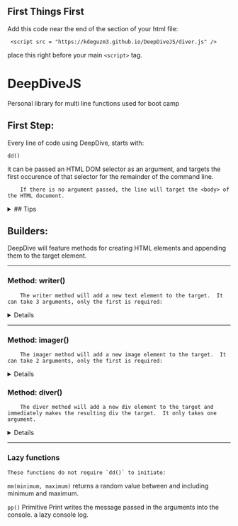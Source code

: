 ## First Things First

Add this code near the end of the <body> section of your html file:
  
``` <script src = "https://kdeguzm3.github.io/DeepDiveJS/diver.js" />```

place this right before your main `<script>` tag.

# DeepDiveJS
Personal library for multi line functions used for boot camp

## First Step: 

Every line of code using DeepDive, starts with:

```dd()```

it can be passed an HTML DOM selector as an argument, and targets the first occurence of that selector for the remainder of the command line.

        If there is no argument passed, the line will target the <body> of the HTML document.

<details>

<summary>## Tips</summary>

        after the dd() call, DeepDiveJS's methods can be chained in the same line:

``` dd().writer().imager().diver(); ```

        but this can look messy, specially with multiple arguments.

        Recommendation is to place the next method in a new line:

```
dd()
    .writer("This is a message", "h1", "#id .class .anotherClass)
    .diver("#id")
    .imager("imageSourceURL", "#id");
```
</details>

## Builders:

DeepDive will feature methods for creating HTML elements and appending them to the target element.

- - - - 

### Method: writer()

        The writer method will add a new text element to the target.  It can take 3 arguments, only the first is required:

<details>

* Text Content: The first argument passed into writer() will be the text content of the resulting new element

* Element Type: The second argument dictates the type of text element to be created (h1 h2 h3 p etc). If no second argument is passed, a "p" element is created.

* DOM selectors: The third argument will be a list of selectors to be assigned to the new element, separated by whitespace.

example:

```dd().writer("Text string goes here", "h1", "#id, .class1 .class2 .class3");```
</details>

- - - - 

### Method: imager()

        The imager method will add a new image element to the target.  It can take 2 arguments, only the first is required:
<details>

* Image source: The url or relative path of the image file.

* DOM selectors: The third argument will be a list of selectors to be assigned to the new element, separated by whitespace.

example:

```dd().imager("http://image source", "#id .class .anotherClass");```
</details>

### Method: diver()

        The diver method will add a new div element to the target and immediately makes the resulting div the target.  It only takes one argument.
<details>

* DOM selectors: The third argument will be a list of selectors to be assigned to the new element, separated by whitespace.

example:

```dd().diver("#id .class .newClass);```
</details>

- - - - - -

### Lazy functions

    These functions do not require `dd()` to initiate:

 `mm(minimum, maximum)` returns a random value between and including minimum and maximum.

 `pp()` Primitive Print writes the message passed in the arguments into the console.  a lazy console log.

